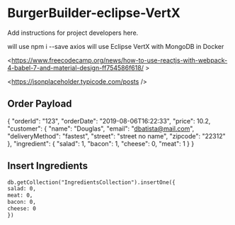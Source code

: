 # BurgerBuilder-eclipse-VertX

Add instructions for project developers here.

will use npm i --save axios
will use Eclipse VertX with MongoDB in Docker



<https://www.freecodecamp.org/news/how-to-use-reactjs-with-webpack-4-babel-7-and-material-design-ff754586f618/ >


<https://jsonplaceholder.typicode.com/posts />


## Order Payload
{
    "orderId": "123",
    "orderDate": "2019-08-06T16:22:33",
    "price": 10.2,
    "customer": {
        "name": "Douglas",
        "email": "dbatista@mail.com",
        "deliveryMethod": "fastest",
        "street": "street no name",
        "zipcode": "22312"
    },
    "ingredient": {
        "salad": 1,
        "bacon": 1,
        "cheese": 0,
        "meat": 1
    }
}


## Insert Ingredients

```html
db.getCollection("IngredientsCollection").insertOne({
salad: 0,
meat: 0,
bacon: 0,
cheese: 0
})
```
